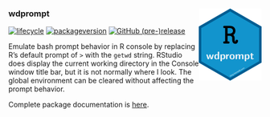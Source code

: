 
### wdprompt <img src="https://github.com/dgabbe/wdprompt/blob/master/images/wdprompt_hexagon.png?raw=true" align="right" width=125 />

[![lifecycle](https://img.shields.io/badge/lifecycle-stable-green.svg)](https://www.tidyverse.org/lifecycle/#stable)
[![packageversion](https://img.shields.io/badge/Package%20version-2018.05.25-orange.svg?style=flat-square)](https://github.com/dgabbe/wdprompt/commits/master)
[![GitHub
(pre-)release](https://img.shields.io/github/release/dgabbe/wdprompt/all.svg)](https://github.com/dgabbe/wdprompt/releases/Current)
<!-- [![GitHub tag](https://img.shields.io/github/tag/dgabbe/wdprompt.svg)](https://github.com/dgabbe/wdprompt/tags) -->
<!-- travis badge --> <!-- code coverage badge -->

Emulate bash prompt behavior in R console by replacing R’s default
prompt of `>` with the `getwd` string. RStudio does display the current
working directory in the Console window title bar, but it is not
normally where I look. The global environment can be cleared without
affecting the prompt behavior.

Complete package documentation is
[here](https://blog.frame38.com/wdprompt/reference/wdprompt-package.html).
